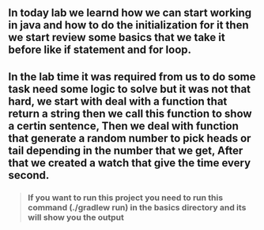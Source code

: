 ## In today lab we learnd how we can start working in java and how to do the initialization for  it then we start review some basics that we take it before like if statement and for loop.

## In the lab time it was required  from us to do some task need some logic to solve but it was not that hard, we start with deal with a function that return a string then we call this function to show a certin sentence, Then we deal with function that generate a random number to pick heads or tail depending in the number that we get, After that we created a watch that give the time every second.

> ### If you want to run this project you need to run this command (./gradlew run) in the basics directory and its will show you the output